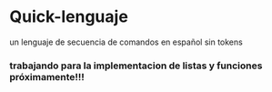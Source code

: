# Quick-lenguaje
un lenguaje de secuencia de comandos en español sin tokens
### trabajando para la implementacion de listas y funciones próximamente!!! 